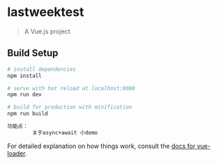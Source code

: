 # lastweektest

> A Vue.js project

## Build Setup

``` bash
# install dependencies
npm install

# serve with hot reload at localhost:8080
npm run dev

# build for production with minification
npm run build

功能点：
        关于async+await 小demo     
```

For detailed explanation on how things work, consult the [docs for vue-loader](http://vuejs.github.io/vue-loader).
